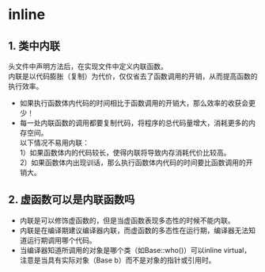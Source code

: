 # inline

## 1. 类中内联

头文件中声明方法后，在实现文件中定义内联函数。  
内联是以代码膨胀（复制）为代价，仅仅省去了函数调用的开销，从而提高函数的执行效率。
- 如果执行函数体内代码的时间相比于函数调用的开销大，那么效率的收获会更少！
- 每一处内联函数的调用都要复制代码，将程序的总代码量增大，消耗更多的内存空间。  
以下情况不易用内联：  
1）如果函数体内的代码较长，使得内联将导致内存消耗代价比较高。  
2）如果函数体内出现训话，那么执行函数体内代码的时间要比函数调用的开销大。  
 
 ## 2. 虚函数可以是内联函数吗

 - 内联是可以修饰虚函数的，但是当虚函数表现多态性的时候不能内联。
 - 内联是在编译期建议编译器内联，而虚函数的多态性在运行期，编译器无法知道运行期调用哪个代码。
 - 当编译器知道所调用的对象是哪个类（如Base::who()）可以inline virtual，注意是当具有实际对象（Base b）而不是对象的指针或引用时。